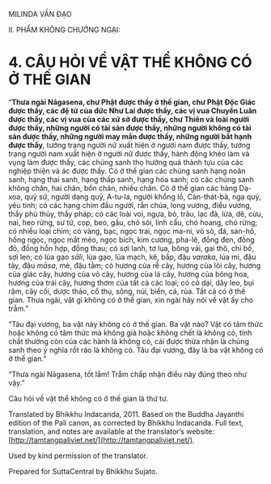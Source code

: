  

MILINDA VẤN ĐẠO

II. PHẨM KHÔNG CHƯỚNG NGẠI:

# 4\. CÂU HỎI VỀ VẬT THỂ KHÔNG CÓ Ở THẾ GIAN

“**Thưa ngài Nāgasena, chư Phật được thấy ở thế gian, chư Phật Độc Giác được thấy, các đệ tử của đức Như Lai được thấy, các vị vua Chuyển Luân được thấy, các vị vua của các xứ sở được thấy, chư Thiên và loài người được thấy, những người có tài sản được thấy, những người không có tài sản được thấy, những người may mắn được thấy, những người bất hạnh được thấy**, tướng trạng người nữ xuất hiện ở người nam được thấy, tướng trạng người nam xuất hiện ở người nữ được thấy, hành động khéo làm và vụng làm được thấy, các chúng sanh thọ hưởng quả thành tựu của các nghiệp thiện và ác được thấy. Có ở thế gian các chúng sanh hạng noãn sanh, hạng thai sanh, hạng thấp sanh, hạng hóa sanh; có các chúng sanh không chân, hai chân, bốn chân, nhiều chân. Có ở thế gian các hàng Dạ-xoa, quỷ sứ, người dạng quỷ, A-tu-la, người khổng lồ, Càn-thát-bà, ngạ quỷ, yêu tinh; có các hạng chim đầu người, rắn chúa, long vương, điểu vương, thầy phù thủy, thầy pháp; có các loài voi, ngựa, bò, trâu, lạc đà, lừa, dê, cừu, nai, heo rừng, sư tử, cọp, beo, gấu, chó sói, linh cẩu, chó hoang, chó rừng; có nhiều loại chim; có vàng, bạc, ngọc trai, ngọc ma-ni, vỏ sò, đá, san-hô, hồng ngọc, ngọc mắt mèo, ngọc bích, kim cương, pha-lê, đồng đen, đồng đỏ, đồng hỗn hợp, đồng thau; có sợi lanh, tơ lụa, bông vải, gai thô, chỉ bố, sợi len; có lúa gạo _sāli_, lúa gạo, lúa mạch, kê, bắp, đậu _varaka_, lúa mì, đậu tây, đậu _māsa_, mè, đậu tằm; có hương của rễ cây, hương của lõi cây, hương của giác cây, hương của vỏ cây, hương của lá cây, hương của bông hoa, hương của trái cây, hương thơm của tất cả các loại; có cỏ dại, dây leo, bụi rậm, cây cối, dược thảo, cổ thụ, sông, núi, biển, cá, rùa. Tất cả có ở thế gian. Thưa ngài, vật gì không có ở thế gian, xin ngài hãy nói về vật ấy cho trẫm.”

“Tâu đại vương, ba vật này không có ở thế gian. Ba vật nào? Vật có tâm thức hoặc không có tâm thức mà không già hoặc không chết là không có, tính chất thường còn của các hành là không có, cái được thừa nhận là chúng sanh theo ý nghĩa rốt ráo là không có. Tâu đại vương, đây là ba vật không có ở thế gian.”

“Thưa ngài Nāgasena, tốt lắm! Trẫm chấp nhận điều này đúng theo như vậy.”

Câu hỏi về vật thể không có ở thế gian là thứ tư.

Translated by Bhikkhu Indacanda, 2011. Based on the Buddha Jayanthi edition of the Pali canon, as corrected by Bhikkhu Indacanda. Full text, translation, and notes are available at the translator’s website: [http://tamtangpaliviet.net/](http://tamtangpaliviet.net/).

Used by kind permission of the translator.

Prepared for SuttaCentral by Bhikkhu Sujato.